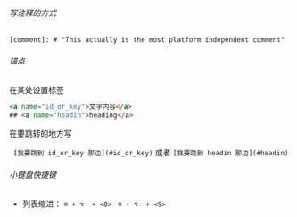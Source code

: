 
###### 写注释的方式
```
[comment]: # "This actually is the most platform independent comment"
```

###### 锚点

在某处设置标签

```html
<a name="id_or_key">文字内容</a>
## <a name="headin">heading</a>
```

在要跳转的地方写 

` [我要跳到 id_or_key 那边](#id_or_key)` 或者 `[我要跳到 headin 那边](#headin)`

###### 小键盘快捷键

- 列表缩进： `⌘ + ⌥  + <8> `  `⌘ + ⌥  + <9> `  